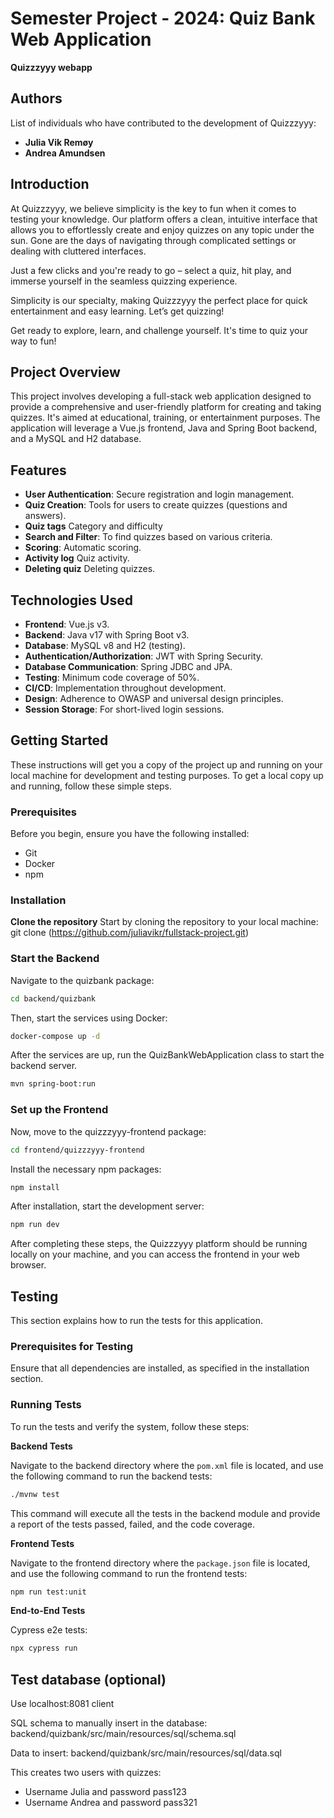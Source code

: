 # Semester Project - 2024: Quiz Bank Web Application
**Quizzzyyy webapp**
## Authors

List of individuals who have contributed to the development of Quizzzyyy:
- **Julia Vik Remøy** 
- **Andrea Amundsen** 

## Introduction

At Quizzzyyy, we believe simplicity is the key to fun when it comes to testing your knowledge. Our platform offers a clean, intuitive interface that allows you to effortlessly create and enjoy quizzes on any topic under the sun. Gone are the days of navigating through complicated settings or dealing with cluttered interfaces.

Just a few clicks and you're ready to go – select a quiz, hit play, and immerse yourself in the seamless quizzing experience.

Simplicity is our specialty, making Quizzzyyy the perfect place for quick entertainment and easy learning. Let’s get quizzing!

Get ready to explore, learn, and challenge yourself. It's time to quiz your way to fun!

## Project Overview
This project involves developing a full-stack web application designed to provide a comprehensive and user-friendly platform for creating and taking quizzes. It's aimed at educational, training, or entertainment purposes. The application will leverage a Vue.js frontend, Java and Spring Boot backend, and a MySQL and H2 database.

## Features
- **User Authentication**: Secure registration and login management.
- **Quiz Creation**: Tools for users to create quizzes (questions and answers).
- **Quiz tags** Category and difficulty
- **Search and Filter**: To find quizzes based on various criteria.
- **Scoring**: Automatic scoring.
- **Activity log** Quiz activity.
- **Deleting quiz** Deleting quizzes.

## Technologies Used

- **Frontend**: Vue.js v3.
- **Backend**: Java v17 with Spring Boot v3.
- **Database**: MySQL v8 and H2 (testing).
- **Authentication/Authorization**: JWT with Spring Security.
- **Database Communication**: Spring JDBC and JPA.
- **Testing**: Minimum code coverage of 50%.
- **CI/CD**: Implementation throughout development.
- **Design**: Adherence to OWASP and universal design principles.
- **Session Storage**: For short-lived login sessions.

## Getting Started
These instructions will get you a copy of the project up and running on your local machine for development and testing purposes.
To get a local copy up and running, follow these simple steps.

### Prerequisites
Before you begin, ensure you have the following installed:
- Git
- Docker
- npm

### Installation
**Clone the repository**
Start by cloning the repository to your local machine:
git clone (https://github.com/juliavikr/fullstack-project.git)

### Start the Backend

Navigate to the quizbank package:
```bash
cd backend/quizbank
```

Then, start the services using Docker:

```bash
docker-compose up -d
```
After the services are up, run the QuizBankWebApplication class to start the backend server.

```bash
mvn spring-boot:run
```

### Set up the Frontend

Now, move to the quizzzyyy-frontend package:

```bash
cd frontend/quizzzyyy-frontend
```
Install the necessary npm packages:

```bash
npm install
```
After installation, start the development server:

```bash
npm run dev
```
After completing these steps, the Quizzzyyy platform should be running locally on your machine, and you can access the frontend in your web browser.

## Testing

This section explains how to run the tests for this application.

### Prerequisites for Testing

Ensure that all dependencies are installed, as specified in the installation section.

### Running Tests

To run the tests and verify the system, follow these steps:

**Backend Tests**

Navigate to the backend directory where the `pom.xml` file is located, and use the following command to run the backend tests:
```bash
./mvnw test
```
This command will execute all the tests in the backend module and provide a report of the tests passed, failed, and the code coverage.

**Frontend Tests**

Navigate to the frontend directory where the `package.json` file is located, and use the following command to run the frontend tests:
```bash
npm run test:unit
```

**End-to-End Tests**

Cypress e2e tests:
```bash
npx cypress run
```

## Test database (optional)

Use localhost:8081 client

SQL schema to manually insert in the database:
backend/quizbank/src/main/resources/sql/schema.sql

Data to insert:
backend/quizbank/src/main/resources/sql/data.sql

This creates two users with quizzes:
- Username Julia and password pass123
- Username Andrea and password pass321










